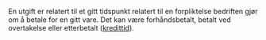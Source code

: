 En utgift er relatert til et gitt tidspunkt relatert til en forpliktelse bedriften gjør om å betale for en gitt vare.
Det kan være forhåndsbetalt, betalt ved overtakelse eller etterbetalt ([kredittid]()).